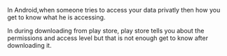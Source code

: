 In Android,when someone tries to access your data privatly then how you get to know what he is accessing.

In during downloading from play store, play store tells you about the permissions and access level but that is not enough get to know after downloading it.

